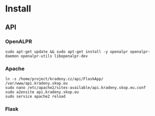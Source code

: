 # Install

## API

### OpenALPR
```
sudo apt-get update && sudo apt-get install -y openalpr openalpr-daemon openalpr-utils libopenalpr-dev
```

### Apache
```
ln -s /home/project/kradeny.cz/api/FlaskApp/ /var/www/api.kradeny.skop.eu
sudo nano /etc/apache2/sites-available/api.kradeny.skop.eu.conf
sudo a2ensite api.kradeny.skop.eu
sudo service apache2 reload
```

### Flask
```

```
